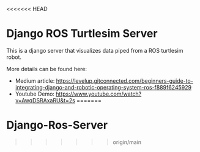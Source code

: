<<<<<<< HEAD
# Django ROS Turtlesim Server

This is a django server that visualizes data piped from a ROS turtlesim robot.

More details can be found here:

- Medium article: https://levelup.gitconnected.com/beginners-guide-to-integrating-django-and-robotic-operating-system-ros-f889f6245929
- Youtube Demo: https://www.youtube.com/watch?v=AwqDSRAxaRU&t=2s
=======
# Django-Ros-Server
>>>>>>> origin/main
